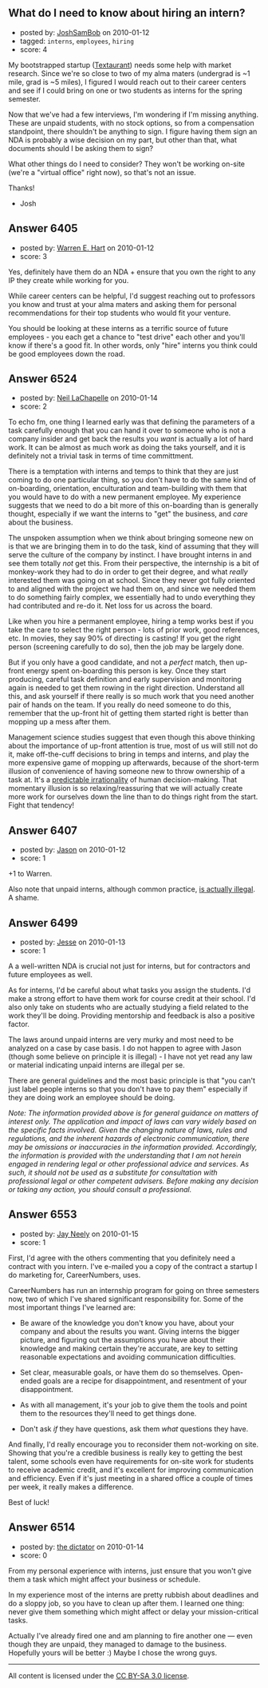 ## What do I need to know about hiring an intern?

- posted by: [JoshSamBob](https://stackexchange.com/users/-1/940-joshsambob) on 2010-01-12
- tagged: `interns`, `employees`, `hiring`
- score: 4

My bootstrapped startup ([Textaurant](http://textaurant.com)) needs some help with market research. Since we're so close to two of my alma maters (undergrad is ~1 mile, grad is ~5 miles), I figured I would reach out to their career centers and see if I could bring on one or two students as interns for the spring semester.

Now that we've had a few interviews, I'm wondering if I'm missing anything. These are unpaid students, with no stock options, so from a compensation standpoint, there shouldn't be anything to sign. I figure having them sign an NDA is probably a wise decision on my part, but other than that, what documents should I be asking them to sign?

What other things do I need to consider? They won't be working on-site (we're a "virtual office" right now), so that's not an issue.

Thanks!
 - Josh


## Answer 6405

- posted by: [Warren E. Hart](https://stackexchange.com/users/-1/2058-warren-e-hart) on 2010-01-12
- score: 3

Yes, definitely have them do an NDA + ensure that you own the right to any IP they create while working for you. 

While career centers can be helpful, I'd suggest reaching out to professors you know and trust at your alma maters and asking them for personal recommendations for their top students who would fit your venture. 

You should be looking at these interns as a terrific source of future employees - you each get a chance to "test drive" each other and you'll know if there's a good fit.  In other words, only "hire" interns you think could be good employees down the road.


## Answer 6524

- posted by: [Neil LaChapelle](https://stackexchange.com/users/-1/2140-neil-lachapelle) on 2010-01-14
- score: 2

<p>To echo fm, one thing I learned early was that defining the parameters of a task carefully enough that you can hand it over to someone who is not a company insider and get back the results you <em>want</em> is actually a lot of hard work.  It can be almost as much work as doing the taks yourself, and it is definitely not a trivial task in terms of time committment.  </p>

<p>There is a temptation with interns and temps to think that they are just coming to do one particular thing, so you don't have to do the same kind of on-boarding, orientation, enculturation and team-building with them that you would have to do with a new permanent employee.  My experience suggests that we need to do a bit more of this on-boarding than is generally thought, especially if we want the interns to "get" the business, and <em>care</em> about the business.</p>

<p>The unspoken assumption when we think about bringing someone new on is that we are bringing them in to do the task, kind of assuming that they will serve the culture of the company by instinct.  I have brought interns in and see them totally <em>not</em> get this.  From their perspective, the internship is a bit of monkey-work they had to do in order to get their degree, and what <em>really</em> interested them was going on at school.  Since they never got fully oriented to and aligned with the project we had them on, and since we needed them to do something fairly complex, we essentially had to undo everything they had contributed and re-do it.  Net loss for us across the board.</p>

<p>Like when you hire a permanent employee, hiring a temp works best if you take the care to select the right person - lots of prior work, good references, etc.  In movies, they say 90% of directing is casting!  If you get the right person (screening carefully to do so), then the job may be largely done.</p>

<p>But if you only have a good candidate, and not a <em>perfect</em> match, then up-front energy spent on-boarding this person is key.  Once they start producing, careful task definition and early supervision and monitoring again is needed to get them rowing in the right direction.  Understand all this, and ask yourself if there really is so much work that you need another pair of hands on the team.  If you really do need someone to do this, remember that the up-front hit of getting them started right is better than mopping up a mess after them.</p>

<p>Management science studies suggest that even though this above thinking about the importance of up-front attention is true, most of us will still not do it, make off-the-cuff decisions to bring in temps and interns, and play the more expensive game of mopping up afterwards, because of the short-term illusion of convenience of having someone new to throw ownership of a task at.  It's a <a href="http://www.predictablyirrational.com/" rel="nofollow">predictable irrationality</a> of human decision-making.  That momentary illusion is so relaxing/reassuring that we will actually create more work for ourselves down the line than to do things right from the start.  Fight that tendency!</p>



## Answer 6407

- posted by: [Jason](https://stackexchange.com/users/-1/2-jason) on 2010-01-12
- score: 1

<p>+1 to Warren.</p>

<p>Also note that unpaid interns, although common practice, <a href="http://blogmaverick.com/2009/09/05/want-an-unpaid-internship-so-you-can-get-valuable-experience-screw-you/" rel="nofollow">is actually illegal</a>.  A shame.</p>



## Answer 6499

- posted by: [Jesse](https://stackexchange.com/users/-1/2244-jesse) on 2010-01-13
- score: 1

A a well-written NDA is crucial not just for interns, but for contractors and future employees as well. 

As for interns, I'd be careful about what tasks you assign the students. I'd make a strong effort to have them work for course credit at their school. I'd also only take on students who are actually studying a field related to the work they'll be doing. Providing mentorship and feedback is also a positive factor.

The laws around unpaid interns are very murky and most need to be analyzed on a case by case basis. I do not happen to agree with Jason (though some believe on principle it is illegal) - I have not yet read any law or material indicating unpaid interns are illegal per se.

There are general guidelines and the most basic principle is that "you can't just label people interns so that you don't have to pay them" especially if they are doing work an employee should be doing.

*Note: The information provided above is for general guidance on matters of interest only. The application and impact of laws can vary widely based on the specific facts involved. Given the changing nature of laws, rules and regulations, and the inherent hazards of electronic communication, there may be omissions or inaccuracies in the information provided. Accordingly, the information is provided with the understanding that I am not herein engaged in rendering legal or other professional advice and services. As such, it should not be used as a substitute for consultation with professional legal or other competent advisers. Before making any decision or taking any action, you should consult a professional.*


## Answer 6553

- posted by: [Jay Neely](https://stackexchange.com/users/-1/1801-jay-neely) on 2010-01-15
- score: 1

First, I'd agree with the others commenting that you definitely need a contract with you intern. I've e-mailed you a copy of the contract a startup I do marketing for, CareerNumbers, uses.

CareerNumbers has run an internship program for going on three semesters now, two of which I've shared significant responsibility for. Some of the most important things I've learned are:

 - Be aware of the knowledge you don't know you have, about your company and about the results you want. Giving interns the bigger picture, and figuring out the assumptions you have about their knowledge and making certain they're accurate, are key to setting reasonable expectations and avoiding communication difficulties.

 - Set clear, measurable goals, or have them do so themselves. Open-ended goals are a recipe for disappointment, and resentment of your disappointment.

 - As with all management, it's your job to give them the tools and point them to the resources they'll need to get things done.

 - Don't ask <i>if</i> they have questions, ask them <i>what</i> questions they have.

And finally, I'd really encourage you to reconsider them not-working on site. Showing that you're a credible business is really key to getting the best talent, some schools even have requirements for on-site work for students to receive academic credit, and it's excellent for improving communication and efficiency. Even if it's just meeting in a shared office a couple of times per week, it really makes a difference.

Best of luck!


## Answer 6514

- posted by: [the dictator](https://stackexchange.com/users/-1/473-the-dictator) on 2010-01-14
- score: 0

From my personal experience with interns, just ensure that you won't give them a task which might affect your business or schedule.

In my experience most of the interns are pretty rubbish about deadlines and do a sloppy job, so you have to clean up after them.  I learned one thing: never give them something which might affect or delay your mission-critical tasks.

Actually I've already fired one and am planning to fire another one — even though they are unpaid, they managed to damage to the business. Hopefully yours will be better :) Maybe I chose the wrong guys.



---

All content is licensed under the [CC BY-SA 3.0 license](https://creativecommons.org/licenses/by-sa/3.0/).
